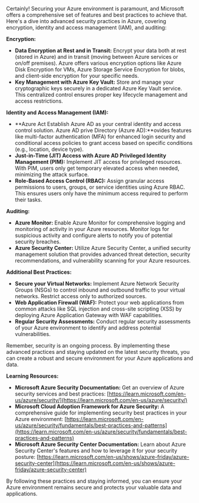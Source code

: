 Certainly! Securing your Azure environment is paramount, and Microsoft offers a comprehensive set of features and best practices to achieve that. Here's a dive into advanced security practices in Azure, covering encryption, identity and access management (IAM), and auditing:

**Encryption:**

- **Data Encryption at Rest and in Transit:** Encrypt your data both at rest (stored in Azure) and in transit (moving between Azure services or on/off premises). Azure offers various encryption options like Azure Disk Encryption for VMs, Azure Storage Service Encryption for blobs, and client-side encryption for your specific needs.
- **Key Management with Azure Key Vault:** Store and manage your cryptographic keys securely in a dedicated Azure Key Vault service. This centralized control ensures proper key lifecycle management and access restrictions.

**Identity and Access Management (IAM):**

- **Azure Act Establish Azure AD as your central identity and access control solution. Azure AD prive Directory (Azure AD):**ovides features like multi-factor authentication (MFA) for enhanced login security and conditional access policies to grant access based on specific conditions (e.g., location, device type).
- **Just-in-Time (JIT) Access with Azure AD Privileged Identity Management (PIM):** Implement JIT access for privileged resources. With PIM, users only get temporary elevated access when needed, minimizing the attack surface.
- **Role-Based Access Control (RBAC):** Assign granular access permissions to users, groups, or service identities using Azure RBAC. This ensures users only have the minimum access required to perform their tasks.

**Auditing:**

- **Azure Monitor:** Enable Azure Monitor for comprehensive logging and monitoring of activity in your Azure resources. Monitor logs for suspicious activity and configure alerts to notify you of potential security breaches.
- **Azure Security Center:** Utilize Azure Security Center, a unified security management solution that provides advanced threat detection, security recommendations, and vulnerability scanning for your Azure resources.

**Additional Best Practices:**

- **Secure your Virtual Networks:** Implement Azure Network Security Groups (NSGs) to control inbound and outbound traffic to your virtual networks. Restrict access only to authorized sources.
- **Web Application Firewall (WAF):** Protect your web applications from common attacks like SQL injection and cross-site scripting (XSS) by deploying Azure Application Gateway with WAF capabilities.
- **Regular Security Assessments:** Conduct regular security assessments of your Azure environment to identify and address potential vulnerabilities.

Remember, security is an ongoing process. By implementing these advanced practices and staying updated on the latest security threats, you can create a robust and secure environment for your Azure applications and data.

**Learning Resources:**

- **Microsoft Azure Security Documentation:** Get an overview of Azure security services and best practices: [https://learn.microsoft.com/en-us/azure/security/](https://learn.microsoft.com/en-us/azure/security/)
- **Microsoft Cloud Adoption Framework for Azure Security:** A comprehensive guide for implementing security best practices in your Azure environment: [https://learn.microsoft.com/en-us/azure/security/fundamentals/best-practices-and-patterns](https://learn.microsoft.com/en-us/azure/security/fundamentals/best-practices-and-patterns)
- **Microsoft Azure Security Center Documentation:** Learn about Azure Security Center's features and how to leverage it for your security posture: [https://learn.microsoft.com/en-us/shows/azure-friday/azure-security-center](https://learn.microsoft.com/en-us/shows/azure-friday/azure-security-center)

By following these practices and staying informed, you can ensure your Azure environment remains secure and protects your valuable data and applications.
